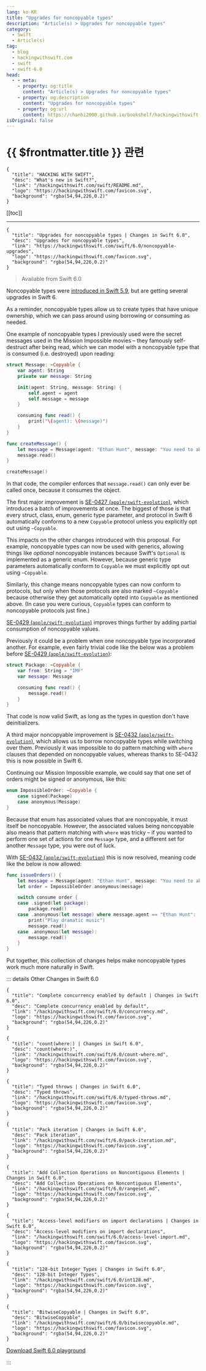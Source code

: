 ```yaml
---
lang: ko-KR
title: "Upgrades for noncopyable types"
description: "Article(s) > Upgrades for noncopyable types"
category:
  - Swift
  - Article(s)
tag: 
  - blog
  - hackingwithswift.com
  - swift
  - swift-6.0
head:
  - - meta:
    - property: og:title
      content: "Article(s) > Upgrades for noncopyable types"
    - property: og:description
      content: "Upgrades for noncopyable types"
    - property: og:url
      content: https://chanhi2000.github.io/bookshelf/hackingwithswift.com/swift/6.0/noncopyable-upgrades.html
isOriginal: false
---
```


# {{ $frontmatter.title }} 관련

```component VPCard
{
  "title": "HACKING WITH SWIFT",
  "desc": "What's new in Swift?",
  "link": "/hackingwithswift.com/swift/README.md",
  "logo": "https://hackingwithswift.com/favicon.svg",
  "background": "rgba(54,94,226,0.2)"
}
```

[[toc]]

---

```component VPCard
{
  "title": "Upgrades for noncopyable types | Changes in Swift 6.0",
  "desc": "Upgrades for noncopyable types",
  "link": "https://hackingwithswift.com/swift/6.0/noncopyable-upgrades", 
  "logo": "https://hackingwithswift.com/favicon.svg",
  "background": "rgba(54,94,226,0.2)"
}
```

> Available from Swift 6.0

Noncopyable types were [introduced in Swift 5.9](/hackingwithswift.com/swift/5.9/noncopyable-structs-and-enums.md), but are getting several upgrades in Swift 6.

As a reminder, noncopyable types allow us to create types that have unique ownership, which we can pass around using borrowing or consuming as needed.

One example of noncopyable types I previously used were the secret messages used in the Mission Impossible movies – they famously self-destruct after being read, which we can model with a noncopyable type that is consumed (i.e. destroyed) upon reading:

```swift
struct Message: ~Copyable {
    var agent: String
    private var message: String

    init(agent: String, message: String) {
        self.agent = agent
        self.message = message
    }

    consuming func read() {
        print("\(agent): \(message)")
    }
}

func createMessage() {
    let message = Message(agent: "Ethan Hunt", message: "You need to abseil down a skyscraper for some reason.")
    message.read()
}

createMessage()
```

In that code, the compiler enforces that `message.read()` can only ever be called once, because it consumes the object.

The first major improvement is [SE-0427 (<FontIcon icon="iconfont icon-github"/>`apple/swift-evolution`)](https://github.com/apple/swift-evolution/blob/main/proposals/0427-noncopyable-generics.md), which introduces a batch of improvements at once. The biggest of those is that every struct, class, enum, generic type parameter, and protocol in Swift 6 automatically conforms to a new `Copyable` protocol unless you explicitly opt out using `~Copyable`.

This impacts on the other changes introduced with this proposal. For example, noncopyable types can now be used with generics, allowing things like *optional* noncopyable instances because Swift's `Optional` is implemented as a generic enum. However, because generic type parameters automatically conform to `Copyable` we must explicitly opt out using `~Copyable`.

Similarly, this change means noncopyable types can now conform to protocols, but only when those protocols are also marked `~Copyable` because otherwise they get automatically opted into `Copyable` as mentioned above. (In case you were curious, `Copyable` types can conform to noncopyable protocols just fine.)

[SE-0429 (<FontIcon icon="iconfont icon-github"/>`apple/swift-evolution`)](https://github.com/apple/swift-evolution/blob/main/proposals/0429-partial-consumption.md) improves things further by adding partial consumption of noncopyable values.

Previously it could be a problem when one noncopyable type incorporated another. For example, even fairly trivial code like the below was a problem before [SE-0429 (<FontIcon icon="iconfont icon-github"/>`apple/swift-evolution`)](https://github.com/apple/swift-evolution/blob/main/proposals/0429-partial-consumption.md):

```swift
struct Package: ~Copyable {
    var from: String = "IMF"
    var message: Message

    consuming func read() {
        message.read()
    }
}
```

That code is now valid Swift, as long as the types in question don't have deinitializers. 

A third major noncopyable improvement is [SE-0432 (<FontIcon icon="iconfont icon-github"/>`apple/swift-evolution`)](https://github.com/apple/swift-evolution/blob/main/proposals/0432-noncopyable-switch.md), which allows us to borrow noncopyable types while switching over them. Previously it was impossible to do pattern matching with `where` clauses that depended on noncopyable values, whereas thanks to SE-0432 this is now possible in Swift 6.

Continuing our Mission Impossible example, we could say that one set of orders might be signed or anonymous, like this:

```swift
enum ImpossibleOrder: ~Copyable {
    case signed(Package)
    case anonymous(Message)
}
```

Because that enum has associated values that are noncopyable, it must itself be noncopyable. However, the associated values being noncopyable also means that pattern matching with `where` was tricky – if you wanted to perform one set of actions for one `Message` type, and a different set for another `Message` type, you were out of luck.

With [SE-0432 (<FontIcon icon="iconfont icon-github"/>`apple/swift-evolution`)](https://github.com/apple/swift-evolution/blob/main/proposals/0432-noncopyable-switch.md) this is now resolved, meaning code like the below is now allowed:

```swift
func issueOrders() {
    let message = Message(agent: "Ethan Hunt", message: "You need to abseil down a skyscraper for some reason.")
    let order = ImpossibleOrder.anonymous(message)

    switch consume order {
    case .signed(let package):
        package.read()
    case .anonymous(let message) where message.agent == "Ethan Hunt":
        print("Play dramatic music")
        message.read()
    case .anonymous(let message):
        message.read()
    }
}
```

Put together, this collection of changes helps make noncopyable types work much more naturally in Swift.

::: details Other Changes in Swift 6.0

```component VPCard
{
  "title": "Complete concurrency enabled by default | Changes in Swift 6.0",
  "desc": "Complete concurrency enabled by default",
  "link": "/hackingwithswift.com/swift/6.0/concurrency.md",
  "logo": "https://hackingwithswift.com/favicon.svg",
  "background": "rgba(54,94,226,0.2)"
}
```

```component VPCard
{
  "title": "count(where:) | Changes in Swift 6.0",
  "desc": "count(where:)",
  "link": "/hackingwithswift.com/swift/6.0/count-where.md",
  "logo": "https://hackingwithswift.com/favicon.svg",
  "background": "rgba(54,94,226,0.2)"
}
```

```component VPCard
{
  "title": "Typed throws | Changes in Swift 6.0",
  "desc": "Typed throws",
  "link": "/hackingwithswift.com/swift/6.0/typed-throws.md",
  "logo": "https://hackingwithswift.com/favicon.svg",
  "background": "rgba(54,94,226,0.2)"
}
```

```component VPCard
{
  "title": "Pack iteration | Changes in Swift 6.0",
  "desc": "Pack iteration",
  "link": "/hackingwithswift.com/swift/6.0/pack-iteration.md",
  "logo": "https://hackingwithswift.com/favicon.svg",
  "background": "rgba(54,94,226,0.2)"
}
```

```component VPCard
{
  "title": "Add Collection Operations on Noncontiguous Elements | Changes in Swift 6.0",
  "desc": "Add Collection Operations on Noncontiguous Elements",
  "link": "/hackingwithswift.com/swift/6.0/rangeset.md",
  "logo": "https://hackingwithswift.com/favicon.svg",
  "background": "rgba(54,94,226,0.2)"
}
```

```component VPCard
{
  "title": "Access-level modifiers on import declarations | Changes in Swift 6.0",
  "desc": "Access-level modifiers on import declarations",
  "link": "/hackingwithswift.com/swift/6.0/access-level-import.md",
  "logo": "https://hackingwithswift.com/favicon.svg",
  "background": "rgba(54,94,226,0.2)"
}
```
<!-- 
```component VPCard
{
  "title": "Upgrades for noncopyable types | Changes in Swift 6.0",
  "desc": "Upgrades for noncopyable types",
  "link": "/hackingwithswift.com/swift/6.0/noncopyable-upgrades.md",
  "logo": "https://hackingwithswift.com/favicon.svg",
  "background": "rgba(54,94,226,0.2)"
}
```
 -->
```component VPCard
{
  "title": "128-bit Integer Types | Changes in Swift 6.0",
  "desc": "128-bit Integer Types",
  "link": "/hackingwithswift.com/swift/6.0/int128.md",
  "logo": "https://hackingwithswift.com/favicon.svg",
  "background": "rgba(54,94,226,0.2)"
}
```

```component VPCard
{
  "title": "BitwiseCopyable | Changes in Swift 6.0",
  "desc": "BitwiseCopyable",
  "link": "/hackingwithswift.com/swift/6.0/bitwisecopyable.md",
  "logo": "https://hackingwithswift.com/favicon.svg",
  "background": "rgba(54,94,226,0.2)"
}
```

[<FontIcon icon="fas fa-file-zipper"/>Download Swift 6.0 playground](https://hackingwithswift.com/files/playgrounds/swift/playground-5-10-to-6-0.playground.zip)

:::

